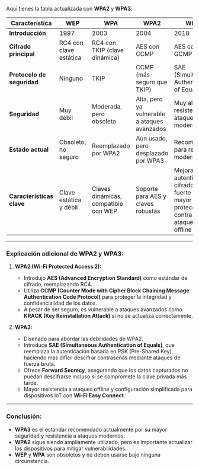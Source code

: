 Aquí tienes la tabla actualizada con **WPA2** y **WPA3**:

| **Característica**          | **WEP**                        | **WPA**                         | **WPA2**                        | **WPA3**                        |
|-----------------------------|---------------------------------|----------------------------------|----------------------------------|----------------------------------|
| **Introducción**            | 1997                           | 2003                            | 2004                            | 2018                            |
| **Cifrado principal**        | RC4 con clave estática         | RC4 con TKIP (clave dinámica)   | AES con CCMP                    | AES con GCMP-256                |
| **Protocolo de seguridad**  | Ninguno                        | TKIP                            | CCMP (más seguro que TKIP)       | SAE (Simultaneous Authentication of Equals) |
| **Seguridad**               | Muy débil                      | Moderada, pero obsoleta         | Alta, pero ya vulnerable a ataques avanzados | Muy alta, resistente a ataques modernos |
| **Estado actual**           | Obsoleto, no seguro            | Reemplazado por WPA2            | Aún usado, pero desplazado por WPA3 | Recomendado para redes modernas |
| **Características clave**   | Clave estática y débil         | Claves dinámicas, compatible con WEP | Soporte para AES y claves robustas | Mejoras en autenticación, cifrado más fuerte y mayor protección contra ataques offline |

---

### **Explicación adicional de WPA2 y WPA3:**

1. **WPA2 (Wi-Fi Protected Access 2):**
   - Introdujo **AES (Advanced Encryption Standard)** como estándar de cifrado, reemplazando RC4.
   - Utiliza **CCMP (Counter Mode with Cipher Block Chaining Message Authentication Code Protocol)** para proteger la integridad y confidencialidad de los datos.
   - A pesar de ser seguro, es vulnerable a ataques avanzados como **KRACK (Key Reinstallation Attack)** si no se actualiza correctamente.

2. **WPA3:**
   - Diseñado para abordar las debilidades de WPA2.
   - Introduce **SAE (Simultaneous Authentication of Equals)**, que reemplaza la autenticación basada en PSK (Pre-Shared Key), haciendo más difícil descifrar contraseñas mediante ataques de fuerza bruta.
   - Ofrece **Forward Secrecy**, asegurando que los datos capturados no puedan descifrarse incluso si se compromete la clave privada más tarde.
   - Mayor resistencia a ataques offline y configuración simplificada para dispositivos IoT con **Wi-Fi Easy Connect**.

---

### **Conclusión:**
- **WPA3** es el estándar recomendado actualmente por su mayor seguridad y resistencia a ataques modernos.
- **WPA2** sigue siendo ampliamente utilizado, pero es importante actualizar los dispositivos para mitigar vulnerabilidades.
- **WEP** y **WPA** son obsoletos y no deben usarse bajo ninguna circunstancia. 
